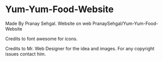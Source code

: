 # Yum-Yum-Food-Website


Made By Pranay Sehgal. Website on web PranaySehgal/Yum-Yum-Food-Website

Credits to font awesome for icons.

Credits to Mr. Web Designer for the idea and images.
For any copyright issues contact him.
